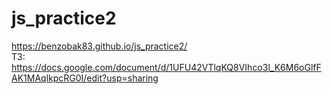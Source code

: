# js_practice2 <br>
https://benzobak83.github.io/js_practice2/<br>
ТЗ: https://docs.google.com/document/d/1UFU42VTlqKQ8VIhco3l_K6M6oGlfFAK1MAqlkpcRG0I/edit?usp=sharing
